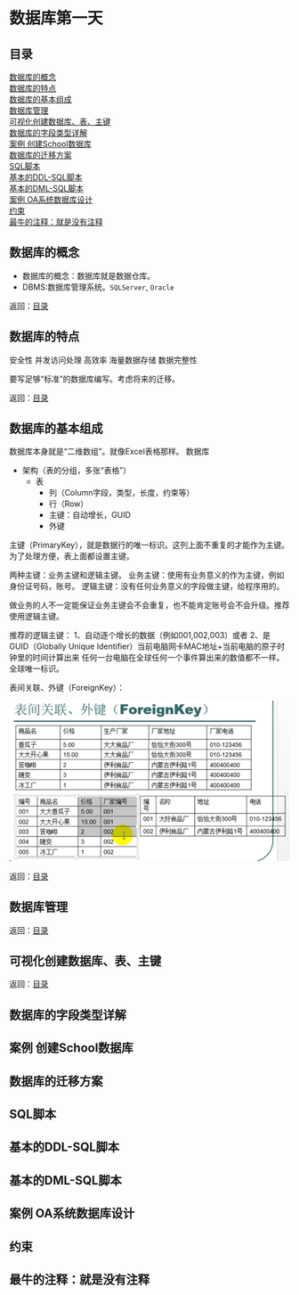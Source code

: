 # 数据库第一天

## 目录

[数据库的概念](#数据库的概念)  
[数据库的特点](#数据库的特点)  
[数据库的基本组成](#数据库的基本组成)  
[数据库管理](#数据库管理)  
[可视化创建数据库、表、主键](#可视化创建数据库-表-主键)  
[数据库的字段类型详解](#数据库的字段类型详解)  
[案例 创建School数据库](#案例-创建school数据库)  
[数据库的迁移方案](#数据库的迁移方案)  
[SQL脚本](#SQL脚本)  
[基本的DDL-SQL脚本](#基本的DDL-SQL脚本)  
[基本的DML-SQL脚本](#基本的DML-SQL脚本)  
[案例 OA系统数据库设计](#案例-OA系统数据库设计)  
[约束](#约束)  
[最牛的注释：就是没有注释](#最牛的注释-就是没有注释)  

## 数据库的概念  
- 数据库的概念：数据库就是数据仓库。  
- DBMS:数据库管理系统。`SQLServer`, `Oracle`

返回：[目录](#目录)  

## 数据库的特点  

安全性
并发访问处理
高效率
海量数据存储
数据完整性

要写足够“标准”的数据库编写。考虑将来的迁移。

返回：[目录](#目录)  

## 数据库的基本组成   

数据库本身就是“二维数组”。就像Excel表格那样。
数据库
- 架构（表的分组，多张“表格”）
    - 表
        - 列（Column字段，类型，长度，约束等）
        - 行（Row）
        - 主键：自动增长，GUID
        - 外键

主键（PrimaryKey），就是数据行的唯一标识。这列上面不重复的才能作为主键。为了处理方便，表上面都设置主键。

两种主键：业务主键和逻辑主键。
业务主键：使用有业务意义的作为主键，例如身份证号码，账号。
逻辑主键：没有任何业务意义的字段做主键，给程序用的。

做业务的人不一定能保证业务主键会不会重复，也不能肯定账号会不会升级。推荐使用逻辑主键。

推荐的逻辑主键：
1、自动逐个增长的数据（例如001,002,003）或者
2、是GUID（Globally Unique Identifier）当前电脑网卡MAC地址+当前电脑的原子时钟里的时间计算出来
任何一台电脑在全球任何一个事件算出来的数值都不一样。全球唯一标识。

表间关联、外键（ForeignKey）：

![表间关联、外键](./images/ForeignKey.png)


返回：[目录](#目录)  

## 数据库管理    

返回：[目录](#目录) 

## 可视化创建数据库、表、主键    

返回：[目录](#目录) 

## 数据库的字段类型详解    
## 案例 创建School数据库    
## 数据库的迁移方案    
## SQL脚本    
## 基本的DDL-SQL脚本    
## 基本的DML-SQL脚本    
## 案例 OA系统数据库设计    
## 约束    

## 最牛的注释：就是没有注释  
